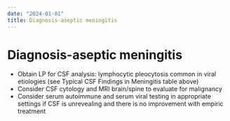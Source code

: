 ```yaml
---
date: "2024-01-01"
title: Diagnosis-aseptic meningitis
---
```


# Diagnosis-aseptic meningitis

- Obtain LP for CSF analysis: lymphocytic pleocytosis common in viral etiologies (see Typical CSF Findings in Meningitis table above)
- Consider CSF cytology and MRI brain/spine to evaluate for malignancy
- Consider serum autoimmune and serum viral testing in appropriate settings if CSF is unrevealing and there is no improvement with empiric treatment
